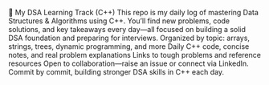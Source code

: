📖 My DSA Learning Track (C++)
This repo is my daily log of mastering Data Structures & Algorithms using C++.
You’ll find new problems, code solutions, and key takeaways every day—all focused on building a solid DSA foundation and preparing for interviews.
Organized by topic: arrays, strings, trees, dynamic programming, and more
Daily C++ code, concise notes, and real problem explanations
Links to tough problems and reference resources
Open to collaboration—raise an issue or connect via LinkedIn.
Commit by commit, building stronger DSA skills in C++ each day.
